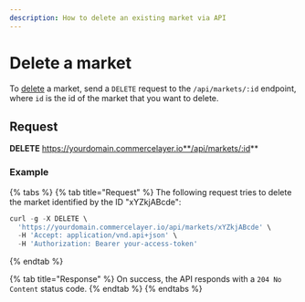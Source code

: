 ```yaml
---
description: How to delete an existing market via API
---
```


# Delete a market

To <a href="https://docs.commercelayer.io/developers/deleting-resources" target="_blank">delete</a> a market, send a `DELETE` request to the `/api/markets/:id` endpoint, where `id` is the id of the market that you want to delete.

## Request

**DELETE** https://yourdomain.commercelayer.io**/api/markets/:id**

### Example

{% tabs %}
{% tab title="Request" %}
The following request tries to delete the market identified by the ID "xYZkjABcde":

```javascript
curl -g -X DELETE \
  'https://yourdomain.commercelayer.io/api/markets/xYZkjABcde' \
  -H 'Accept: application/vnd.api+json' \
  -H 'Authorization: Bearer your-access-token'
```
{% endtab %}

{% tab title="Response" %}
On success, the API responds with a `204 No Content` status code.
{% endtab %}
{% endtabs %}

